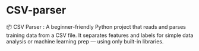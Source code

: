 # CSV-parser
📦 CSV Parser : A beginner-friendly Python project that reads and parses training data from a CSV file. It separates features and labels for simple data analysis or machine learning prep — using only built-in libraries. 
